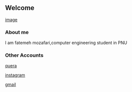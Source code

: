 ## Welcome 

[image](images.jfif)
### About me

I am fatemeh mozafari,computer engineering student in PNU


### Other Accounts

 [quera](https://quera.ir/profile/fateme941)
 
  [instagram](https://instagram.com/fatemeh.mzf.pv?igshid=sbvixx56s1ck)
  
   [gmail](mzf5638@gmail.com)
